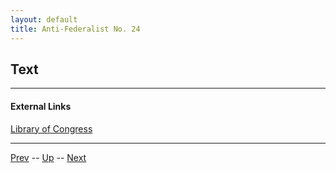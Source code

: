 ```yaml
---
layout: default
title: Anti-Federalist No. 24
---
```


## Text

---
#### External Links
[Library of Congress]()

---

[Prev](23.md) -- [Up](README.md) -- [Next](25.md)
